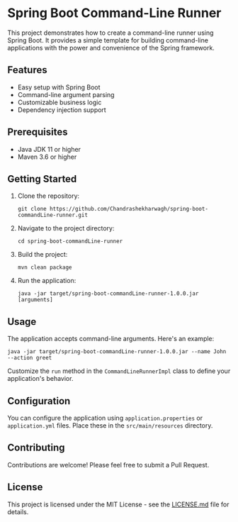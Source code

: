 # Spring Boot Command-Line Runner

This project demonstrates how to create a command-line runner using Spring Boot. It provides a simple template for building command-line applications with the power and convenience of the Spring framework.

## Features

- Easy setup with Spring Boot
- Command-line argument parsing
- Customizable business logic
- Dependency injection support

## Prerequisites

- Java JDK 11 or higher
- Maven 3.6 or higher

## Getting Started

1. Clone the repository:
   ```
   git clone https://github.com/Chandrashekharwagh/spring-boot-commandLine-runner.git
   ```

2. Navigate to the project directory:
   ```
   cd spring-boot-commandLine-runner
   ```

3. Build the project:
   ```
   mvn clean package
   ```

4. Run the application:
   ```
   java -jar target/spring-boot-commandLine-runner-1.0.0.jar [arguments]
   ```

## Usage

The application accepts command-line arguments. Here's an example:

```
java -jar target/spring-boot-commandLine-runner-1.0.0.jar --name John --action greet
```

Customize the `run` method in the `CommandLineRunnerImpl` class to define your application's behavior.

## Configuration

You can configure the application using `application.properties` or `application.yml` files. Place these in the `src/main/resources` directory.

## Contributing

Contributions are welcome! Please feel free to submit a Pull Request.

## License

This project is licensed under the MIT License - see the [LICENSE.md](LICENSE.md) file for details.
